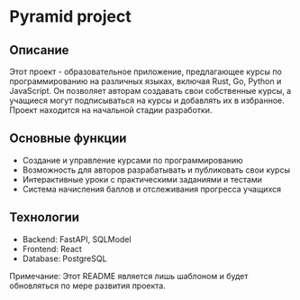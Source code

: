 # Pyramid project

## Описание

Этот проект - образовательное приложение, предлагающее курсы по программированию на различных языках, включая Rust, Go, Python и JavaScript. Он позволяет авторам создавать свои собственные курсы, а учащиеся могут подписываться на курсы и добавлять их в избранное. Проект находится на начальной стадии разработки.

## Основные функции

-   Создание и управление курсами по программированию
-   Возможность для авторов разрабатывать и публиковать свои курсы
-   Интерактивные уроки с практическими заданиями и тестами
-   Система начисления баллов и отслеживания прогресса учащихся

## Технологии

-   Backend: FastAPI, SQLModel
-   Frontend: React
-   Database: PostgreSQL

Примечание: Этот README является лишь шаблоном и будет обновляться по мере развития проекта.
